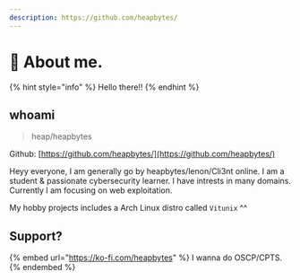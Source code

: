 ```yaml
---
description: https://github.com/heapbytes/
---
```


# 👋 About me.



{% hint style="info" %}
Hello there!!
{% endhint %}

## whoami

> heap/heapbytes

Github: [https://github.com/heapbytes/](https://github.com/heapbytes/)

Heyy everyone, I am generally go by heapbytes/lenon/Cli3nt online. I am a student & passionate cybersecurity learner. I have intrests in many domains. Currently I am focusing on web exploitation.

My hobby projects includes a Arch Linux distro called `Vitunix` ^^

## Support?

{% embed url="https://ko-fi.com/heapbytes" %}
I wanna do OSCP/CPTS.
{% endembed %}
